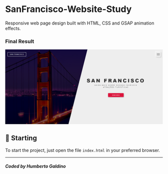 # SanFrancisco-Website-Study

Responsive web page design built with HTML, CSS and GSAP animation effects.

### Final Result
<img src="Images/final.png" alt="Web Version"/>

## 🚀 Starting

To start the project, just open the file `index.html` in your preferred browser.

---
##### Coded by Humberto Galdino
 
